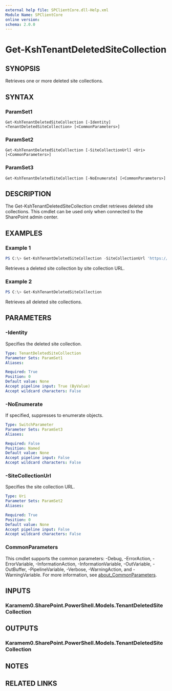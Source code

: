 ```yaml
---
external help file: SPClientCore.dll-Help.xml
Module Name: SPClientCore
online version:
schema: 2.0.0
---
```


# Get-KshTenantDeletedSiteCollection

## SYNOPSIS
Retrieves one or more deleted site collections.

## SYNTAX

### ParamSet1
```
Get-KshTenantDeletedSiteCollection [-Identity] <TenantDeletedSiteCollection> [<CommonParameters>]
```

### ParamSet2
```
Get-KshTenantDeletedSiteCollection [-SiteCollectionUrl] <Uri> [<CommonParameters>]
```

### ParamSet3
```
Get-KshTenantDeletedSiteCollection [-NoEnumerate] [<CommonParameters>]
```

## DESCRIPTION
The Get-KshTenantDeletedSiteCollection cmdlet retrieves deleted site collections.
This cmdlet can be used only when connected to the SharePoint admin center.

## EXAMPLES

### Example 1
```powershell
PS C:\> Get-KshTenantDeletedSiteCollection -SiteCollectionUrl 'https://example.sharepoint.com/sites/hub'
```

Retrieves a deleted site collection by site collection URL.

### Example 2
```powershell
PS C:\> Get-KshTenantDeletedSiteCollection
```

Retrieves all deleted site collections.

## PARAMETERS

### -Identity
Specifies the deleted site collection.

```yaml
Type: TenantDeletedSiteCollection
Parameter Sets: ParamSet1
Aliases:

Required: True
Position: 0
Default value: None
Accept pipeline input: True (ByValue)
Accept wildcard characters: False
```

### -NoEnumerate
If specified, suppresses to enumerate objects.

```yaml
Type: SwitchParameter
Parameter Sets: ParamSet3
Aliases:

Required: False
Position: Named
Default value: None
Accept pipeline input: False
Accept wildcard characters: False
```

### -SiteCollectionUrl
Specifies the site collection URL.

```yaml
Type: Uri
Parameter Sets: ParamSet2
Aliases:

Required: True
Position: 0
Default value: None
Accept pipeline input: False
Accept wildcard characters: False
```

### CommonParameters
This cmdlet supports the common parameters: -Debug, -ErrorAction, -ErrorVariable, -InformationAction, -InformationVariable, -OutVariable, -OutBuffer, -PipelineVariable, -Verbose, -WarningAction, and -WarningVariable. For more information, see [about_CommonParameters](http://go.microsoft.com/fwlink/?LinkID=113216).

## INPUTS

### Karamem0.SharePoint.PowerShell.Models.TenantDeletedSiteCollection

## OUTPUTS

### Karamem0.SharePoint.PowerShell.Models.TenantDeletedSiteCollection

## NOTES

## RELATED LINKS
